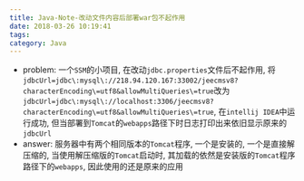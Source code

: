 ```yaml
---
title: Java-Note-改动文件内容后部署war包不起作用
date: 2018-03-26 10:19:41
tags:
category: Java
---
```

- problem: 一个`SSM`的小项目, 在改动`jdbc.properties`文件后不起作用, 将`jdbcUrl=jdbc\:mysql\://218.94.120.167:33002/jeecmsv8?characterEncoding\=utf8&allowMultiQueries\=true`改为`jdbcUrl=jdbc\:mysql\://localhost:3306/jeecmsv8?characterEncoding\=utf8&allowMultiQueries\=true`, 在`intellij IDEA`中运行成功, 但当部署到`Tomcat`的`webapps`路径下时日志打印出来依旧显示原来的`jdbcUrl`
- answer: 服务器中有两个相同版本的`Tomcat`程序, 一个是安装的, 一个是直接解压缩的, 当使用解压缩版的`Tomcat`启动时, 其加载的依然是安装版的`Tomcat`程序路径下的`webapps`, 因此使用的还是原来的应用<!-- more -->